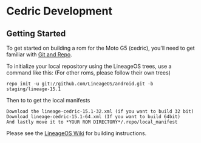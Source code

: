 Cedric Development
===========

Getting Started
---------------

To get started on building a rom for the Moto G5 (cedric), you'll need to get
familiar with [Git and Repo](http://source.android.com/source/using-repo.html).

To initialize your local repository using the LineageOS trees, use a command like this:
(For other roms, please follow their own trees)

    repo init -u git://github.com/LineageOS/android.git -b staging/lineage-15.1

Then to to get the local manifests

    Download the lineage-cedric-15.1-32.xml (if you want to build 32 bit) Download lineage-cedric-15.1-64.xml (If you want to build 64bit) 
    And lastly move it to *YOUR ROM DIRECTORY*/.repo/local_manifest

Please see the [LineageOS Wiki](https://wiki.lineageos.org/) for building instructions.
